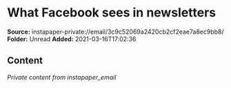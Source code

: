 # What Facebook sees in newsletters

**Source:** instapaper-private://email/3c9c52069a2420cb2cf2eae7a8ec9bb8/
**Folder:** Unread
**Added:** 2021-03-16T17:02:36




## Content
*Private content from instapaper_email*
